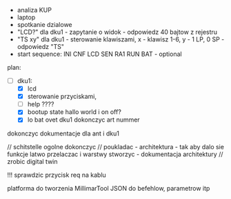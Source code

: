 - analiza KUP
- laptop
- spotkanie dzialowe
- "LCD?" dla dku1 - zapytanie o widok - odpowiedz 40 bajtow z rejestru
- "TS xy" dla dku1 - sterowanie klawiszami, x - klawisz 1-6, y - 1 LP, 0 SP - odpowiedz "TS"
- start sequence:
	INI
	CNF
	LCD
	SEN
	RA1
	RUN
	BAT - optional

plan:
-  [ ] dku1:
	- [x] lcd
	- [x] sterowanie przyciskami,
	- [ ] help ????
	- [x] bootup state hallo world i on off?
	- [x] lo bat ovet dku1
dokonczyc art nummer

dokonczyc dokumentacje dla ant i dku1

// schitstelle ogolne dokonczyc
// poukladac - architektura - tak aby dalo sie funkcje latwo przelaczac i warstwy stworzyc - dokumentacja architektury
// zrobic digital twin


!!! sprawdzic przycisk req na kablu

platforma do tworzenia MillimarTool
JSON do befehlow, parametrow itp